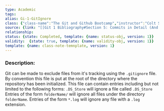 ```yaml
---
type: Academic
tags:
alias: Gi-1-GitIgnore
class: {"class-name":"The Git and Github Bootcamp","instructor":"Colt Steele","medium":"Online Course","start-date":"2023-04-25","online-platform":"Udemy","length":"17 hours","class-alias":"Gi-1","template":{"name":"class-online-course-obj","version":1}}
source: {link: "[[Git 1 Bibliography#Section 5: Commits in Detail (And Related Topics)]]", alias: Sec5-Gi-1, template: {name: bib-source-obj , version: 1}}
relationship: 
status: {state: Completed, template: {name: status-obj, version: 1}}
validity:  {state: true, template: {name: validity-obj, version: 1}}
template: {name: class-note-temnplate, version: 1}
---
```

### Description: 
Git can be made to exclude files from it's tracking using the `.gitignore` file. By convention this file is put at the root of the directory where the repository has been initialized. This file can contain entries including but not limited to the following forms: `.DS_Store` will ignore a file called `.DS_Store` Entries of the form `folderName/` will ignore all files under the directory `folderName`. Entries of the form `*.log` will ignore any file with a `.log` extension. 
